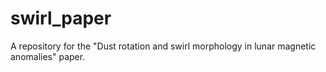 # swirl_paper
A repository for the "Dust rotation and swirl morphology in lunar magnetic anomalies" paper.
